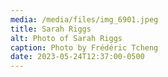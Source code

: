 ```yaml
---
media: /media/files/img_6901.jpeg
title: Sarah Riggs
alt: Photo of Sarah Riggs
caption: Photo by Frédéric Tcheng
date: 2023-05-24T12:37:00-0500
---
```

